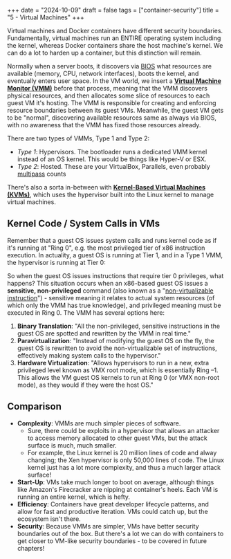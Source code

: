 +++
date = "2024-10-09"
draft = false
tags = ["container-security"]
title = "5 - Virtual Machines"
+++

Virtual machines and Docker containers have different security boundaries. Fundamentally, virtual machines run an ENTIRE operating system including the kernel, whereas Docker containers share the host machine's kernel. We can do a lot to harden up a container, but this distinction will remain.

Normally when a server boots, it discovers via [BIOS](https://en.wikipedia.org/wiki/BIOS) what resources are available (memory, CPU, network interfaces), boots the kernel, and eventually enters user space. In the VM world, we insert a [**Virtual Machine Monitor (VMM)**](https://en.wikipedia.org/wiki/Hypervisor) before that process, meaning that the VMM discovers physical resources, and then allocates some slice of resources to each guest VM it's hosting. The VMM is responsible for creating and enforcing resource boundaries between its guest VMs. Meanwhile, the guest VM gets to be "normal", discovering available resources same as always via BIOS, with no awareness that the VMM has fixed those resources already. 

There are two types of VMMs, Type 1 and Type 2:

* *Type 1*: Hypervisors. The bootloader runs a dedicated VMM kernel instead of an OS kernel. This would be things like Hyper-V or ESX.
* *Type 2*: Hosted. These are your VirtualBox, Parallels, even probably [multipass](https://github.com/canonical/multipass/) counts

There's also a sorta in-between with [**Kernel-Based Virtual Machines (KVMs)**](https://en.wikipedia.org/wiki/Kernel-based_Virtual_Machine), which uses the hypervisor built into the Linux kernel to manage virtual machines.

## Kernel Code / System Calls in VMs

Remember that a guest OS issues system calls and runs kernel code as if it's running at "Ring 0", e.g. the most privileged tier of x86 instruction execution. In actuality, a guest OS is running at Tier 1, and in a Type 1 VMM, the hypervisor is running at Tier 0:

So when the guest OS issues instructions that require tier 0 privileges, what happens? This situation occurs when an x86-based guest OS issues a **sensitive, non-privileged** command (also known as a "[non-virtualizable instruction](https://stackoverflow.com/questions/32794361/what-are-non-virtualizable-instructions-in-x86-architecture)") - sensitive meaning it relates to actual system resources (of which only the VMM has true knowledge), and privileged meaning must be executed in Ring 0. The VMM has several options here:

1. **Binary Translation**: "All the non-privileged, sensitive instructions in the guest OS are spotted and rewritten by the VMM in real time."
2. **Paravirtualization**: "Instead of modifying the guest OS on the fly, the guest OS is rewritten to avoid the non-virtualizable set of instructions, effectively making system calls to the hypervisor."
3. **Hardware Virtualization**: "Allows hypervisors to run in a new, extra privileged level known as VMX root mode, which is essentially Ring –1. This allows the VM guest OS kernels to run at Ring 0 (or VMX non-root mode), as they would if they were the host OS."

## Comparison

* **Complexity**: VMMs are much simpler pieces of software.
  * Sure, there could be exploits in a hypervisor that allows an attacker to access memory allocated to other guest VMs, but the attack surface is much, much smaller. 
  * For example, the Linux kernel is 20 million lines of code and alway changing; the Xen hypervisor is only 50,000 lines of code. The Linux kernel just has a lot more complexity, and thus a much larger attack surface!
* **Start-Up**: VMs take much longer to boot on average, although things like Amazon's Firecracker are nipping at container's heels. Each VM is running an entire kernel, which is hefty.
* **Efficiency**: Containers have great developer lifecycle patterns, and allow for fast and productive iteration. VMs could catch up, but the ecosystem isn't there.
* **Security**: Because VMMs are simpler, VMs have better security boundaries out of the box. But there's a lot we can do with containers to get closer to VM-like security boundaries - to be covered in future chapters!